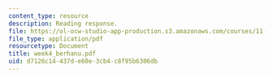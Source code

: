 ```yaml
---
content_type: resource
description: Reading response.
file: https://ol-ocw-studio-app-production.s3.amazonaws.com/courses/11-946-planning-in-transition-economies-for-growth-and-equity-spring-2004/d7126c14437de60e3cb4c8f95b6306db_week4_berhanu.pdf
file_type: application/pdf
resourcetype: Document
title: week4_berhanu.pdf
uid: d7126c14-437d-e60e-3cb4-c8f95b6306db
---
```

